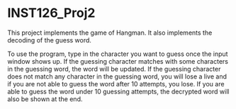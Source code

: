 # INST126_Proj2
This project implements the game of Hangman. It also implements the decoding of the guess word.

To use the program, type in the character you want to guess once the input window shows up. If the guessing character matches with some characters in the guessing word, the word will be updated. If the guessing character does not match any character in the guessing word, you will lose a live and if you are not able to guess the word after 10 attempts, you lose. If you are able to guess the word under 10 guessing attempts, the decrypted word will also be shown at the end. 
